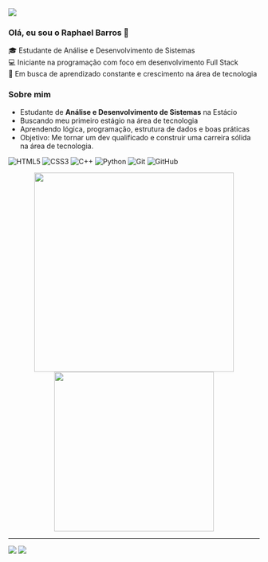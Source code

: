 <img src="https://capsule-render.vercel.app/api?type=waving&color=00000&height=150&section=header&fontColor=aaaaa" />

### Olá, eu sou o Raphael Barros  👋

🎓 Estudante de Análise e Desenvolvimento de Sistemas  
💻 Iniciante na programação com foco em desenvolvimento Full Stack  
🚀 Em busca de aprendizado constante e crescimento na área de tecnologia  

### Sobre mim

- Estudante de **Análise e Desenvolvimento de Sistemas** na Estácio  
- Buscando meu primeiro estágio na área de tecnologia  
- Aprendendo lógica, programação, estrutura de dados e boas práticas  
-  Objetivo: Me tornar um dev qualificado e construir uma carreira sólida na área de tecnologia.
 

![HTML5](https://img.shields.io/badge/HTML5-E34F26?style=for-the-badge&logo=html5&logoColor=fff)
![CSS3](https://img.shields.io/badge/CSS3-1572B6?style=for-the-badge&logo=css3&logoColor=fff)
![C++](https://img.shields.io/badge/C++-00599C?style=for-the-badge&logo=c%2B%2B&logoColor=fff)
![Python](https://img.shields.io/badge/Python-3776AB?style=for-the-badge&logo=python&logoColor=fff)
![Git](https://img.shields.io/badge/Git-F05032?style=for-the-badge&logo=git&logoColor=fff)   ![GitHub](https://img.shields.io/badge/GitHub-181717?style=for-the-badge&logo=github&logoColor=fff) 





<p align="center">
  <img src="https://github-readme-stats.vercel.app/api?username=raphaelbarross&show_icons=true&theme=radical" width="400"/>
  <img src="https://github-readme-stats.vercel.app/api/top-langs/?username=raphaelbarross&layout=compact&theme=radical" width="320"/>
</p>

---

  
 <a href = "mailto:finick021@gmail.com"><img src="https://img.shields.io/badge/-Gmail-%23333?style=for-the-badge&logo=gmail&logoColor=white" target="_blank"></a>   <a href=(https://www.linkedin.com/in/raphael-barross/) target="_blank"><img src="https://img.shields.io/badge/-LinkedIn-%230077B5?style=for-the-badge&logo=linkedin&logoColor=white" target="_blank">
    </a> 






 






